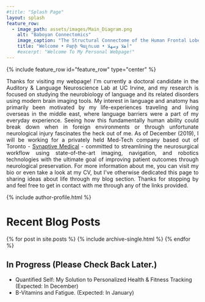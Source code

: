 ```yaml
---
#title: "Splash Page"
layout: splash
feature_row:
  - image_path: assets/images/Main_Diagram.png
    alt: "Baboyan Connectomics"
    image_caption: "The Structural Connectome of the Human Frontal Lobe. <br> (Data Courtesy of the [Aphasia Lab, @ USC](https://web.asph.sc.edu/aphasia/))"
    title: "Welcome • Բարի Գալուստ • أهلا وسهلا"
    #excerpt: "Welcome To My Personal Webpage!"
---
```

{% include feature_row id="feature_row" type="center" %}

<!-- <style> .indented { padding-left: 35pt; padding-right: 35pt; } </style> -->
<div style="text-align:justify">
<!-- <div class="indented"> -->
<p>
Thanks for visiting my webpage! I'm currently a doctoral candidate in the Auditory & Language Neuroscience Lab at UC Irvine, and my research is focused on studying the neurobiology of language and its related disorders using modern brain imaging tools. My interest in language and anatomy has primarily been motivated by my life-experiences traveling and living overseas in the middle east, where language barriers were a part of my everyday experience. Seeing how this fundamentally human ability could break down when in foreign environments or through unfortunate neurological injury fascinates the heck out of me. As of December (2019), I will be working for a privately held Med-Tech company based out of Toronto - <a href="https://www.synaptivemedical.com/" target="_blank"> Synaptive Medical</a> - committed to streamlining the neurosurgical workflow using state-of-the-art imaging, navigation, and robotics technologies with the ultimate goal of improving patient outcomes through neurological preservation. For more information about me, you can visit my bio or even take a look at my CV, but I've otherwise dedicated this page to sharing ideas about life through my blog section. Thanks for stopping by and feel free to get in contact with me through any of the links provided.
</p>
</div>
{% include author-profile.html %}

<br>

<div style="text-align:left">
<H1> Recent Blog Posts </H1>

<!-- {% include feature_row id="Blog_intro" type="center" %} -->

{% for post in site.posts %}
    {% include archive-single.html %}
{% endfor %}


<H2> In Progress (Please Check Back Later.) </H2>
<ul>
<li> Quantified Self: My Solution to Personalized Health & Fitness Tracking  (Expected: In December) <br>
<li> B-Vitamins and Fatigue. (Expected: In January) <br>
